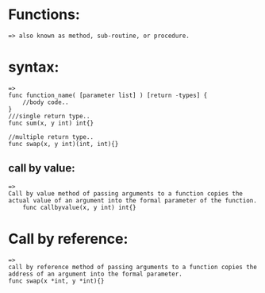 # Functions:
    => also known as method, sub-routine, or procedure.

# syntax:
    =>
    func function_name( [parameter list] ) [return -types] {
        //body code..
    }
    ///single return type..
    func sum(x, y int) int{}
    
    //multiple return type..
    func swap(x, y int)(int, int){}


## call by value:
    =>
    Call by value method of passing arguments to a function copies the actual value of an argument into the formal parameter of the function.
        func callbyvalue(x, y int) int{}


# Call by reference:
    =>
    call by reference method of passing arguments to a function copies the address of an argument into the formal parameter.
    func swap(x *int, y *int){}

    



    
